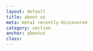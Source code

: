 ```yaml
---
layout: default
title: about us
meta: meta1 recently-discovered
category: section
anchor: aboutus
class: 
---
```


